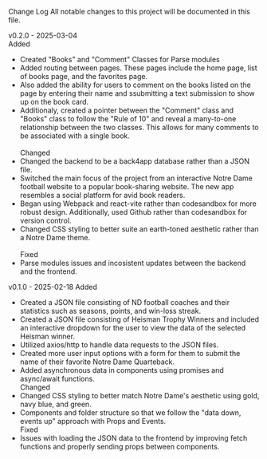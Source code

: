 Change Log
All notable changes to this project will be documented in this file.

v0.2.0 - 2025-03-04 </br>
Added
- Created "Books" and "Comment" Classes for Parse modules
- Added routing between pages. These pages include the home page, list of books page, and the favorites page.
- Also added the ability for users to comment on the books listed on the page by entering their name and ssubmitting a text submission to show up on the book card.
- Additionaly, created a pointer between the "Comment" class and "Books" class to follow the "Rule of 10" and reveal a many-to-one relationship between the two classes. This allows for many comments to be associated with a single book. </br> </br>
Changed </br>
- Changed the backend to be a back4app database rather than a JSON file.
- Switched the main focus of the project from an interactive Notre Dame football website to a popular book-sharing website. The new app resembles a social platform for avid book readers. 
- Began using Webpack and react-vite rather than codesandbox for more robust design. Additionally, used Github rather than codesandbox for version control.
- Changed CSS styling to better suite an earth-toned aesthetic rather than a Notre Dame theme. </br> </br>
Fixed </br>
- Parse modules issues and incosistent updates between the backend and the frontend. 

v0.1.0 - 2025-02-18
Added </br>
- Created a JSON file consisting of ND football coaches and their statistics such as seasons, points, and win-loss streak.
- Created a JSON file consisting of Heisman Trophy Winners and included an interactive dropdown for the user to view the data of the selected Heisman winner.
- Utilized axios/http to handle data requests to the JSON files.
- Created more user input options with a form for them to submit the name of their favorite Notre Dame Quarteback.
- Added asynchronous data in components using promises and async/await functions. </br>
Changed </br>
- Changed CSS styling to better match Notre Dame's aesthetic using gold, navy blue, and green.
- Components and folder structure so that we follow the "data down, events up" approach with Props and Events. </br>
Fixed </br>
- Issues with loading the JSON data to the frontend by improving fetch functions and properly sending props between components. </br>

